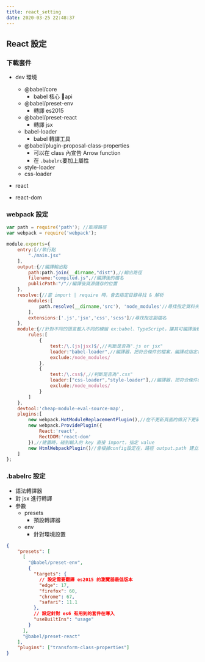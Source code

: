 ```yaml
---
title: react_setting
date: 2020-03-25 22:48:37
---
```


## React 設定
### 下載套件
* dev 環境
	* @babel/core
		* babel 核心 api
	* @babel/preset-env
		* 轉譯 es2015
	* @babel/preset-react
		* 轉譯 jsx
	* babel-loader
		* babel 轉譯工具
	* @babel/plugin-proposal-class-properties
		* 可以在 class 內宣告 Arrow function
		* 在 `.babelrc`要加上屬性
	* style-loader 
	* css-loader

* react
* react-dom 

### webpack 設定
```js
var path = require('path'); //取得路徑
var webpack = require('webpack');

module.exports={
	entry:[//執行點
		"./main.jsx"
	],
	output:{//編譯輸出點
		path:path.join(__dirname,"dist"),//輸出路徑
		filename:"compiled.js",//編譯後的檔名
		publicPath:"/"//編譯後資源儲存的位置
	},
	resolve:{//當 import | require 時，會去指定目錄尋找 & 解析
		modules:[
			path.resolve(__dirname,'src'), 'node_modules'//尋找指定資料夾
		],
		extensions:['.js','jsx','css','scss']//尋找指定副檔名
	},
	module:{//針對不同的語言載入不同的模組 ex:babel、TypeScript，讓其可編譯後輸出成為直譯器所讀的檔案 .js
		rules:[
			{
				test:/\.(js|jsx)$/,//判斷是否為".js or jsx"
				loader:"babel-loader",//編譯器，把符合條件的檔案，編譯成指定樣式
				exclude:/node_modules/
			},
			{
				test:/\.css$/,//判斷是否為".css"
				loader:["css-loader","style-loader"],//編譯器，把符合條件的檔案，編譯成指定樣式
				exclude:/node_modules/
			}
		]
	},
	devtool:'cheap-module-eval-source-map',
	plugins:[
		new webpack.HotModuleReplacementPlugin(),//在不更新頁面的情況下更新Module
		new webpack.ProvidePlugin({
			React:'react',
			RectDOM:'react-dom'
        }),//建置時，碰到輸入的 key 直接 import，指定 value
        new HtmlWebpackPlugin()//會根據config設定在，路徑 output.path 建立html文件
	]
};
```
### .babelrc 設定
* 語法轉譯器
* 對 jsx 進行轉譯
* 參數 
    * presets 
        * 預設轉譯器
    *  env 
        * 針對環境設置
```json
{
    "presets": [
      [
        "@babel/preset-env",
        {
          "targets": {
            // 設定需要翻譯 es2015 的瀏覽器最低版本
            "edge": 17,
            "firefox": 60,
            "chrome": 67,
            "safari": 11.1
          },
          // 設定針對 es6 有用到的套件在導入
          "useBuiltIns": "usage"
        }
      ],
      "@babel/preset-react"
    ],
    "plugins": ["transform-class-properties"]
}
```


